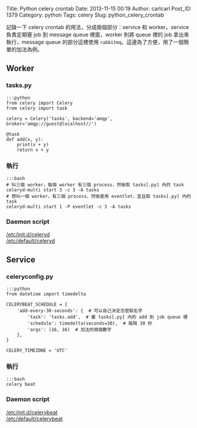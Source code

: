 Title: Python celery crontab
Date: 2013-11-15 00:19
Author: carlcarl
Post_ID: 1379
Category: python
Tags: celery
Slug: python_celery_crontab


記錄一下 celery crontab 的用法，分成兩個部分：service 和 worker。service 負責定期塞 job 到 message queue 裡面，worker 則將 queue 裡的 job 拿出來執行，message queue 的部分這裡使用 `rabbitmq`。這邊為了方便，用了一個簡單的加法為例。

## Worker

### tasks.py

	:::python
	from celery import Celery
	from celery import task

	celery = Celery('tasks', backend='amqp', broker='amqp://guest@localhost//')

	@task
	def add(x, y):
    	print(x + y)
    	return x + y

### 執行

	:::bash
	# 叫三個 worker，每個 worker 有三個 process，然後取 tasks[.py] 內的 task
	celeryd-multi start 3 -c 3 -A tasks
	# 想叫一個 worker，有三個 process，然後是用 eventlet，並且取 tasks[.py] 內的 task
	celeryd-multi start 1 -P eventlet -c 3 -A tasks

### Daemon script

[/etc/init.d/celeryd][]  
[/etc/default/celeryd][]  




## Service

### celeryconfig.py

	:::python
	from datetime import timedelta

	CELERYBEAT_SCHEDULE = {
    	'add-every-30-seconds': {  # 可以自己決定怎麼取名字
        	'task': 'tasks.add',  # 塞 tasks[.py] 內的 add 到 job queue 裡
        	'schedule': timedelta(seconds=30),  # 每隔 30 秒
        	'args': (16, 16)  # 加法的兩個數字
    	},
	}

	CELERY_TIMEZONE = 'UTC'

### 執行

	:::bash
	celery beat 
	
### Daemon script

[/etc/init.d/celerybeat][]  
[/etc/default/celerybeat][]
	
	
	
[/etc/init.d/celeryd]: https://github.com/celery/celery/blob/3.1/extra/generic-init.d/celeryd
[/etc/default/celeryd]: http://docs.celeryproject.org/en/master/tutorials/daemonizing.html
[/etc/init.d/celerybeat]: https://github.com/celery/celery/blob/3.1/extra/generic-init.d/celerybeat
[/etc/default/celerybeat]: http://docs.celeryproject.org/en/master/tutorials/daemonizing.html
